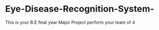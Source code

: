 # Eye-Disease-Recognition-System-
This is your B.E final year Major Project perform your team of 4 

